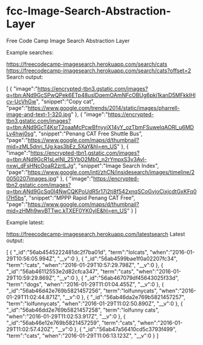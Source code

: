 # fcc-Image-Search-Abstraction-Layer
Free Code Camp Image Search Abstraction Layer

Example searches:

https://freecodecamp-imagesearch.herokuapp.com/search/cats
https://freecodecamp-imagesearch.herokuapp.com/search/cats?offset=2
Search output:

[
   {
      "image":"https://encrypted-tbn3.gstatic.com/images?q=tbn:ANd9GcSPwQPek6ETp48uslDqemOAmNFcOBUg6pki1kanD5MFkkIHlcv-UcVhGw",
      "snippet":"Copy cat",
      "page":"https://www.google.com/trends/2014/static/images/pharrell-image-and-text-1-320.jpg"
   },
   {
      "image":"https://encrypted-tbn3.gstatic.com/images?q=tbn:ANd9GcT4KsrT2oaaMcPcwBfnyyiX14yY_ozTbmFSuwelqAORl_u6MDLv4hwj0sg",
      "snippet":"Penang CAT Free Shuttle Bus",
      "page":"https://www.google.com/maps/d/thumbnail?mid=zML5dnrj_fJg.kas3bEz_5XaY&hl=en_US"
   },
   {
      "image":"https://encrypted-tbn1.gstatic.com/images?q=tbn:ANd9GcR1sLeINl_25YbO2Mb0_n2rYmpxS3v3Avl-nxwj_dFsHNcOoaR2zrtLJg",
      "snippet":"Image Search Index",
      "page":"https://www.google.com/intl/zhCN/insidesearch/images/timeline/20050207images.jpg"
   },
   {
      "image":"https://encrypted-tbn2.gstatic.com/images?q=tbn:ANd9GcSq0I4NwCQKPoUdR5r17j2tj8f542xnqSCoGvjoCixjcdtGxKFq0I7H5bs",
      "snippet":"MPPP Rapid Penang CAT Free",
      "page":"https://www.google.com/maps/d/thumbnail?mid=zHMh9wvBTTwc.kTXEF0YK0yIE&hl=en_US"
   }
]

Example latest:

https://freecodecamp-imagesearch.herokuapp.com/latestsearch
Latest output:

[
   {
      "_id":"56ab4545222481dc2f7ba01d",
      "term":"lolcats",
      "when":"2016-01-29T10:56:05.994Z",
      "__v":0
   },
   {
      "_id":"56ab4599bae1f0a02207fc34",
      "term":"cats",
      "when":"2016-01-29T10:57:29.798Z",
      "__v":0
   },
   {
      "_id":"56ab46112553e2d82cfca347",
      "term":"cats",
      "when":"2016-01-29T10:59:29.869Z",
      "__v":0
   },
   {
      "_id":"56ab467079df45643025f33d",
      "term":"dogs",
      "when":"2016-01-29T11:01:04.455Z",
      "__v":0
   },
   {
      "_id":"56ab46d42e769b5821457256",
      "term":"lolfunnycats",
      "when":"2016-01-29T11:02:44.871Z",
      "__v":0
   },
   {
      "_id":"56ab46da2e769b5821457257",
      "term":"lolfunnycats",
      "when":"2016-01-29T11:02:50.890Z",
      "__v":0
   },
   {
      "_id":"56ab46dd2e769b5821457258",
      "term":"lolfunny cats",
      "when":"2016-01-29T11:02:53.917Z",
      "__v":0
   },
   {
      "_id":"56ab46e12e769b5821457259",
      "term":"cats",
      "when":"2016-01-29T11:02:57.420Z",
      "__v":0
   },
   {
      "_id":"56ab47a56410cd5c3793f499",
      "term":"cats",
      "when":"2016-01-29T11:06:13.123Z",
      "__v":0
   }
]
